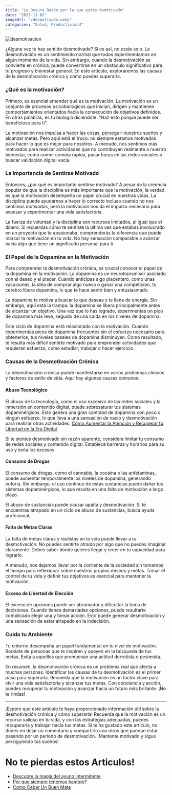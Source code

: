 ```yaml
---
title: "La Oscura Razón por la que estás demotivado"
date: "2023-11-02"
imageUrl: "/desmotivado.webp"
categories: "Salud, Productividad"
---
```


![desmotivacion](/desmotivado.webp)

¿Alguna vez te has sentido desmotivado? Si es así, no estás solo. La desmotivación es un sentimiento normal que todos experimentamos en algún momento de la vida. Sin embargo, cuando la desmotivación se convierte en crónica, puede convertirse en un obstáculo significativo para tu progreso y bienestar general. En este artículo, exploraremos las causas de la desmotivación crónica y cómo puedes superarla.

### ¿Qué es la motivación?

Primero, es esencial entender qué es la motivación. La motivación es un conjunto de procesos psicobiológicos que inician, dirigen y mantienen comportamientos orientados hacia la consecución de objetivos definidos. En otras palabras, es tu biología diciéndote: "Haz esto porque puede ser beneficioso para ti".

La motivación nos impulsa a hacer las cosas, perseguir nuestros sueños y alcanzar metas. Pero aquí está el truco: no siempre estamos motivados para hacer lo que es mejor para nosotros. A menudo, nos sentimos más motivados para realizar actividades que no contribuyen realmente a nuestro bienestar, como comer comida rápida, pasar horas en las redes sociales o buscar validación digital vacía.

### La Importancia de Sentirse Motivado

Entonces, ¿por qué es importante sentirse motivado? A pesar de la creencia popular de que la disciplina es más importante que la motivación, la verdad es que la motivación desempeña un papel crucial en nuestras vidas. La disciplina puede ayudarnos a hacer lo correcto incluso cuando no nos sentimos motivados, pero la motivación nos da el impulso necesario para avanzar y experimentar una vida satisfactoria.

La fuerza de voluntad y la disciplina son recursos limitados, al igual que el dinero. Si recuerdas cómo te sentiste la última vez que estabas involucrado en un proyecto que te apasionaba, comprenderás la diferencia que puede marcar la motivación en tu vida. No hay sensación comparable a avanzar hacia algo que tiene un significado personal para ti.

### El Papel de la Dopamina en la Motivación

Para comprender la desmotivación crónica, es crucial conocer el papel de la dopamina en la motivación. La dopamina es un neurotransmisor asociado con el deseo y el placer. Cuando anticipas algo placentero, como unas vacaciones, la idea de comprar algo nuevo o ganar una competición, tu cerebro libera dopamina, lo que te hace sentir bien y entusiasmado.

La dopamina te motiva a buscar lo que deseas y te llena de energía. Sin embargo, aquí está la trampa: la dopamina se libera principalmente antes de alcanzar un objetivo. Una vez que lo has logrado, experimentas un pico de dopamina más leve, seguido de una caída en los niveles de dopamina.

Este ciclo de dopamina está relacionado con la motivación. Cuando experimentas picos de dopamina frecuentes sin el esfuerzo necesario para obtenerlos, tus niveles basales de dopamina disminuyen. Como resultado, te resulta más difícil sentirte motivado para emprender actividades que requieran esfuerzo, como estudiar, trabajar o hacer ejercicio.

### Causas de la Desmotivación Crónica

La desmotivación crónica puede manifestarse en varios problemas clínicos y factores de estilo de vida. Aquí hay algunas causas comunes:

#### **Abuso Tecnológico**

El abuso de la tecnología, como el uso excesivo de las redes sociales y la inmersión en contenido digital, puede sobresaturar tus sistemas dopaminérgicos. Esto genera una gran cantidad de dopamina con poco o ningún esfuerzo, lo que lleva a una sensación de vacío y desmotivación para realizar otras actividades. [Cómo Aumentar la Atención y Recuperar tu Libertad en la Era Digital](https://abelardo.blog/posts/aumentar-la-atencion)

Si te sientes desmotivado sin razón aparente, considera limitar tu consumo de redes sociales y contenido digital. Establece barreras y horarios para su uso y evita los excesos.

#### **Consumo de Drogas**

El consumo de drogas, como el cannabis, la cocaína o las anfetaminas, puede aumentar temporalmente los niveles de dopamina, generando euforia. Sin embargo, el uso continuo de estas sustancias puede dañar tus sistemas dopaminérgicos, lo que resulta en una falta de motivación a largo plazo.

El abuso de sustancias puede causar apatía y desmotivación. Si te encuentras atrapado en un ciclo de abuso de sustancias, busca ayuda profesional.

#### **Falta de Metas Claras**

La falta de metas claras y realistas en la vida puede llevar a la desmotivación. No puedes sentirte atraído por algo que no puedes imaginar claramente. Debes saber dónde quieres llegar y creer en tu capacidad para lograrlo.

A menudo, nos dejamos llevar por la corriente de la sociedad sin tomarnos el tiempo para reflexionar sobre nuestros propios deseos y metas. Tomar el control de tu vida y definir tus objetivos es esencial para mantener la motivación.

#### **Exceso de Libertad de Elección**

El exceso de opciones puede ser abrumador y dificultar la toma de decisiones. Cuando tienes demasiadas opciones, puede resultarte complicado elegir una y tomar acción. Esto puede generar desmotivación y una sensación de estar atrapado en la indecisión.

### **Cuida tu Ambiente**

Tu entorno desempeña un papel fundamental en tu nivel de motivación. Rodéate de personas que te inspiren y apoyen en la búsqueda de tus metas. Evita a aquellos que promuevan una actitud derrotista o pesimista.

En resumen, la desmotivación crónica es un problema real que afecta a muchas personas. Identificar las causas de tu desmotivación es el primer paso para superarla. Recuerda que la motivación es un factor clave para vivir una vida satisfactoria y alcanzar tus metas. Con conciencia y acción, puedes recuperar tu motivación y avanzar hacia un futuro más brillante. ¡No te rindas!

---

¡Espero que este artículo te haya proporcionado información útil sobre la desmotivación crónica y cómo superarla! Recuerda que la motivación es un recurso valioso en tu vida, y con las estrategias adecuadas, puedes recuperarla y trabajar hacia tus metas. Si te ha gustado este artículo, no dudes en dejar un comentario y compartirlo con otros que puedan estar pasando por un período de desmotivación. ¡Mantente motivado y sigue persiguiendo tus sueños!

# No te pierdas estos Articulos!

- [Descubre la magia del ayuno intermitente](https://abelardo.blog/posts/ayuno-intermitente)
- [Por que siempre tenemos hambre?](https://abelardo.blog/posts/por-que-siempre-tenemos-hambre)
- [Como Cebar Un Buen Mate](https://abelardo.blog/posts/como-cebar-un-buen-mate)
